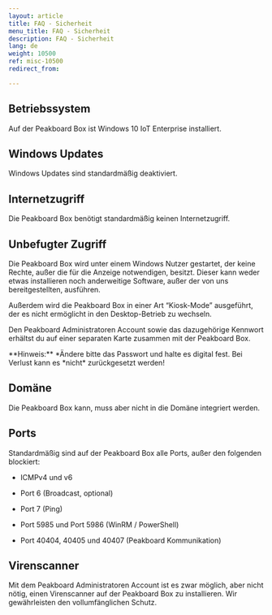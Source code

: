 ```yaml
---
layout: article
title: FAQ - Sicherheit
menu_title: FAQ - Sicherheit
description: FAQ - Sicherheit
lang: de
weight: 10500
ref: misc-10500
redirect_from:

---
```


## Betriebssystem 

Auf der Peakboard Box ist Windows 10 IoT Enterprise installiert. 

 

## Windows Updates 

Windows Updates sind standardmäßig deaktiviert. 

 

## Internetzugriff 

Die Peakboard Box benötigt standardmäßig keinen Internetzugriff. 

 

## Unbefugter Zugriff 

Die Peakboard Box wird unter einem Windows Nutzer gestartet, der keine Rechte, außer die für die Anzeige notwendigen, besitzt. Dieser kann weder etwas installieren noch anderweitige Software, außer der von uns bereitgestellten, ausführen. 

Außerdem wird die Peakboard Box in einer Art “Kiosk-Mode” ausgeführt, der es nicht ermöglicht in den Desktop-Betrieb zu wechseln. 

Den Peakboard Administratoren Account sowie das dazugehörige Kennwort erhältst du auf einer separaten Karte zusammen mit der Peakboard Box. 

<div class="box-warning" markdown="1">
**Hinweis:** 
*Ändere bitte das Passwort und halte es digital fest. Bei Verlust kann es *nicht* zurückgesetzt werden! 
</div>

## Domäne 

Die Peakboard Box kann, muss aber nicht in die Domäne integriert werden. 

 

## Ports 

Standardmäßig sind auf der Peakboard Box alle Ports, außer den folgenden blockiert: 

* ICMPv4 und v6 

* Port 6 (Broadcast, optional) 

* Port 7 (Ping) 

* Port 5985 und Port 5986 (WinRM / PowerShell)  

* Port 40404, 40405 und 40407 (Peakboard Kommunikation) 

## Virenscanner
Mit dem Peakboard Administratoren Account ist es zwar möglich, aber nicht nötig, einen Virenscanner auf der Peakboard Box zu installieren. 
Wir gewährleisten den vollumfänglichen Schutz.  
